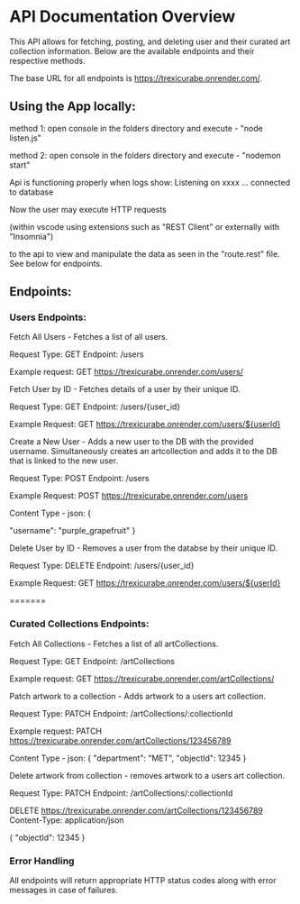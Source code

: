 <h1>API Documentation Overview</h1>

This API allows for fetching, posting, and deleting user and their curated art collection information. Below are the available endpoints and their respective methods.

The base URL for all endpoints is https://trexicurabe.onrender.com/.

<h2>Using the App locally:</h2>
<p>

method 1:
open console in the folders directory and execute - "node listen.js"

method 2:
open console in the folders directory and execute - "nodemon start"

Api is functioning properly when logs show:
Listening on xxxx ...
connected to database

Now the user may execute HTTP requests

(within vscode using extensions such as "REST Client" or externally with "Insomnia")

to the api to view and manipulate the data as seen in the "route.rest" file. See below for endpoints.

</p>

<h2>Endpoints:</h2>

<h3>Users Endpoints:</h3>
<p>
Fetch All Users - Fetches a list of all users.

Request Type: GET
Endpoint: /users

Example request: GET https://trexicurabe.onrender.com/users/

Fetch User by ID - Fetches details of a user by their unique ID.

Request Type: GET
Endpoint: /users/{user_id}

Example Request: GET https://trexicurabe.onrender.com/users/${userId}

Create a New User - Adds a new user to the DB with the provided username. Simultaneously creates an artcollection and adds it to the DB that is linked to the new user.

Request Type: POST
Endpoint: /users

Example Request: POST https://trexicurabe.onrender.com/users

Content Type - json:
{

"username": "purple_grapefruit"
}

Delete User by ID - Removes a user from the databse by their unique ID.

Request Type: DELETE
Endpoint: /users/{user_id}

Example Request: GET https://trexicurabe.onrender.com/users/${userId}

</p>

=======

</p>

<h3>Curated Collections Endpoints:</h3>
<p>

Fetch All Collections - Fetches a list of all artCollections.

Request Type: GET
Endpoint: /artCollections

Example request: GET https://trexicurabe.onrender.com/artCollections/

Patch artwork to a collection - Adds artwork to a users art collection.

Request Type: PATCH
Endpoint: /artCollections/:collectionId

Example request:
PATCH https://trexicurabe.onrender.com/artCollections/123456789

Content Type - json:
{
"department": "MET",
"objectId": 12345
}

Delete artwork from collection - removes artwork to a users art collection.

Request Type: PATCH
Endpoint: /artCollections/:collectionId

DELETE https://trexicurabe.onrender.com/artCollections/123456789
Content-Type: application/json

{
"objectId": 12345
}

</p>

<h3>Error Handling</h3>
<p>
  All endpoints will return appropriate HTTP status codes along with error messages in case of failures.
</p>
